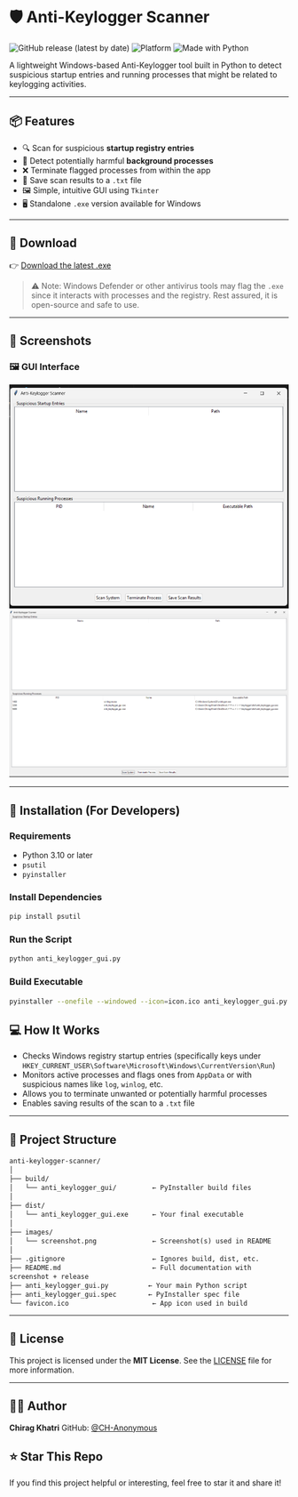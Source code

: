 # 🛡️ Anti-Keylogger Scanner

![GitHub release (latest by date)](https://img.shields.io/github/v/release/CH-Anonymous/anti-keylogger-scanner)
![Platform](https://img.shields.io/badge/platform-Windows-blue)
![Made with Python](https://img.shields.io/badge/made%20with-Python-3776AB?logo=python&logoColor=white)

A lightweight Windows-based Anti-Keylogger tool built in Python to detect suspicious startup entries and running processes that might be related to keylogging activities.

---

## 📦 Features

- 🔍 Scan for suspicious **startup registry entries**
- 🧠 Detect potentially harmful **background processes**
- ❌ Terminate flagged processes from within the app
- 💾 Save scan results to a `.txt` file
- 🖼️ Simple, intuitive GUI using `Tkinter`
- 🖥️ Standalone `.exe` version available for Windows

---

## 🚀 Download

👉 [Download the latest .exe](https://github.com/CH-Anonymous/anti-keylogger-scanner/releases/download/v1.0/anti_keylogger_gui.exe)

> ⚠️ Note: Windows Defender or other antivirus tools may flag the `.exe` since it interacts with processes and the registry. Rest assured, it is open-source and safe to use.

---

## 📸 Screenshots

### 🖼️ GUI Interface
![Scanner UI](images/scanner.png)
![Startup Entries](images/process_scan.png)

---

## 🧰 Installation (For Developers)

### Requirements

- Python 3.10 or later
- `psutil`
- `pyinstaller`

### Install Dependencies

```bash
pip install psutil
````

### Run the Script

```bash
python anti_keylogger_gui.py
```

### Build Executable

```bash
pyinstaller --onefile --windowed --icon=icon.ico anti_keylogger_gui.py
```

## 💻 How It Works

* Checks Windows registry startup entries (specifically keys under `HKEY_CURRENT_USER\Software\Microsoft\Windows\CurrentVersion\Run`)
* Monitors active processes and flags ones from `AppData` or with suspicious names like `log`, `winlog`, etc.
* Allows you to terminate unwanted or potentially harmful processes
* Enables saving results of the scan to a `.txt` file

---

## 📁 Project Structure

```
anti-keylogger-scanner/
│
├── build/
│   └── anti_keylogger_gui/         ← PyInstaller build files
│
├── dist/
│   └── anti_keylogger_gui.exe      ← Your final executable
│
├── images/
│   └── screenshot.png              ← Screenshot(s) used in README
│
├── .gitignore                      ← Ignores build, dist, etc.
├── README.md                       ← Full documentation with screenshot + release
├── anti_keylogger_gui.py          ← Your main Python script
├── anti_keylogger_gui.spec        ← PyInstaller spec file
└── favicon.ico                     ← App icon used in build

```

---

## 📜 License

This project is licensed under the **MIT License**. See the [LICENSE](LICENSE) file for more information.

---

## 👨‍💻 Author

**Chirag Khatri**
GitHub: [@CH-Anonymous](https://github.com/CH-Anonymous)

## ⭐ Star This Repo

If you find this project helpful or interesting, feel free to star it and share it!
